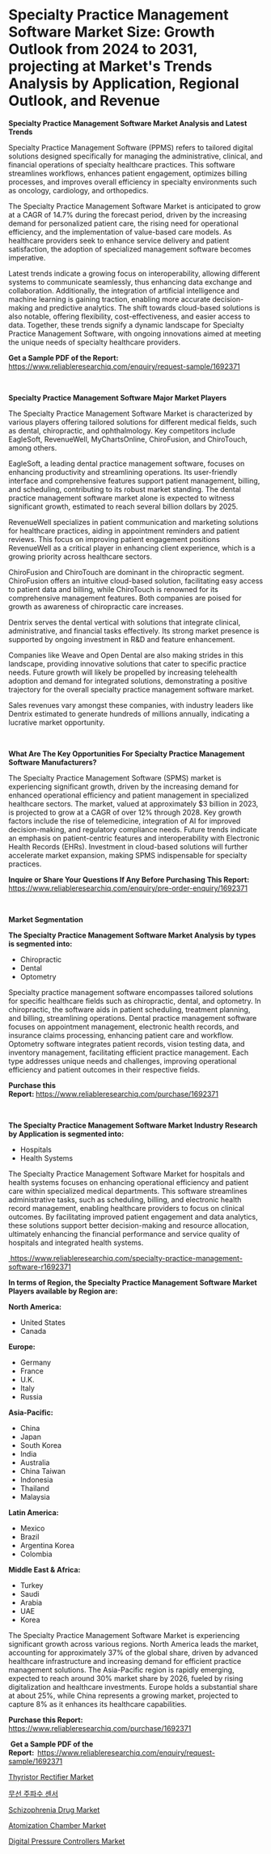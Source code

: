<p><h1>Specialty Practice Management Software Market Size: Growth Outlook from 2024 to 2031, projecting at Market's Trends Analysis by Application, Regional Outlook, and Revenue</h1></p><p><strong>Specialty Practice Management Software Market Analysis and Latest Trends</strong></p>
<p><p>Specialty Practice Management Software (PPMS) refers to tailored digital solutions designed specifically for managing the administrative, clinical, and financial operations of specialty healthcare practices. This software streamlines workflows, enhances patient engagement, optimizes billing processes, and improves overall efficiency in specialty environments such as oncology, cardiology, and orthopedics.</p><p>The Specialty Practice Management Software Market is anticipated to grow at a CAGR of 14.7% during the forecast period, driven by the increasing demand for personalized patient care, the rising need for operational efficiency, and the implementation of value-based care models. As healthcare providers seek to enhance service delivery and patient satisfaction, the adoption of specialized management software becomes imperative. </p><p>Latest trends indicate a growing focus on interoperability, allowing different systems to communicate seamlessly, thus enhancing data exchange and collaboration. Additionally, the integration of artificial intelligence and machine learning is gaining traction, enabling more accurate decision-making and predictive analytics. The shift towards cloud-based solutions is also notable, offering flexibility, cost-effectiveness, and easier access to data. Together, these trends signify a dynamic landscape for Specialty Practice Management Software, with ongoing innovations aimed at meeting the unique needs of specialty healthcare providers.</p></p>
<p><strong>Get a Sample PDF of the Report:&nbsp;</strong> <a href="https://www.reliableresearchiq.com/enquiry/request-sample/1692371?utm_campaign=1102&utm_medium=2&utm_source=Github&utm_content=ia&utm_term=20102024&utm_id=specialty-practice-management-software">https://www.reliableresearchiq.com/enquiry/request-sample/1692371</a></p>
<p>&nbsp;</p>
<p><strong>Specialty Practice Management Software Major Market Players</strong></p>
<p><p>The Specialty Practice Management Software Market is characterized by various players offering tailored solutions for different medical fields, such as dental, chiropractic, and ophthalmology. Key competitors include EagleSoft, RevenueWell, MyChartsOnline, ChiroFusion, and ChiroTouch, among others.</p><p>EagleSoft, a leading dental practice management software, focuses on enhancing productivity and streamlining operations. Its user-friendly interface and comprehensive features support patient management, billing, and scheduling, contributing to its robust market standing. The dental practice management software market alone is expected to witness significant growth, estimated to reach several billion dollars by 2025.</p><p>RevenueWell specializes in patient communication and marketing solutions for healthcare practices, aiding in appointment reminders and patient reviews. This focus on improving patient engagement positions RevenueWell as a critical player in enhancing client experience, which is a growing priority across healthcare sectors.</p><p>ChiroFusion and ChiroTouch are dominant in the chiropractic segment. ChiroFusion offers an intuitive cloud-based solution, facilitating easy access to patient data and billing, while ChiroTouch is renowned for its comprehensive management features. Both companies are poised for growth as awareness of chiropractic care increases.</p><p>Dentrix serves the dental vertical with solutions that integrate clinical, administrative, and financial tasks effectively. Its strong market presence is supported by ongoing investment in R&D and feature enhancement.</p><p>Companies like Weave and Open Dental are also making strides in this landscape, providing innovative solutions that cater to specific practice needs. Future growth will likely be propelled by increasing telehealth adoption and demand for integrated solutions, demonstrating a positive trajectory for the overall specialty practice management software market.</p><p>Sales revenues vary amongst these companies, with industry leaders like Dentrix estimated to generate hundreds of millions annually, indicating a lucrative market opportunity.</p></p>
<p>&nbsp;</p>
<p><strong>What Are The Key Opportunities For Specialty Practice Management Software Manufacturers?</strong></p>
<p><p>The Specialty Practice Management Software (SPMS) market is experiencing significant growth, driven by the increasing demand for enhanced operational efficiency and patient management in specialized healthcare sectors. The market, valued at approximately $3 billion in 2023, is projected to grow at a CAGR of over 12% through 2028. Key growth factors include the rise of telemedicine, integration of AI for improved decision-making, and regulatory compliance needs. Future trends indicate an emphasis on patient-centric features and interoperability with Electronic Health Records (EHRs). Investment in cloud-based solutions will further accelerate market expansion, making SPMS indispensable for specialty practices.</p></p>
<p><strong>Inquire or Share Your Questions If Any Before Purchasing This Report:</strong> <a href="https://www.reliableresearchiq.com/enquiry/pre-order-enquiry/1692371?utm_campaign=1102&utm_medium=2&utm_source=Github&utm_content=ia&utm_term=20102024&utm_id=specialty-practice-management-software">https://www.reliableresearchiq.com/enquiry/pre-order-enquiry/1692371</a></p>
<p>&nbsp;</p>
<p><strong>Market Segmentation</strong></p>
<p><strong>The Specialty Practice Management Software Market Analysis by types is segmented into:</strong></p>
<p><ul><li>Chiropractic</li><li>Dental</li><li>Optometry</li></ul></p>
<p><p>Specialty practice management software encompasses tailored solutions for specific healthcare fields such as chiropractic, dental, and optometry. In chiropractic, the software aids in patient scheduling, treatment planning, and billing, streamlining operations. Dental practice management software focuses on appointment management, electronic health records, and insurance claims processing, enhancing patient care and workflow. Optometry software integrates patient records, vision testing data, and inventory management, facilitating efficient practice management. Each type addresses unique needs and challenges, improving operational efficiency and patient outcomes in their respective fields.</p></p>
<p><strong>Purchase this Report:&nbsp;</strong><a href="https://www.reliableresearchiq.com/purchase/1692371?utm_campaign=1102&utm_medium=2&utm_source=Github&utm_content=ia&utm_term=20102024&utm_id=specialty-practice-management-software">https://www.reliableresearchiq.com/purchase/1692371</a></p>
<p>&nbsp;</p>
<p><strong>The Specialty Practice Management Software Market Industry Research by Application is segmented into:</strong></p>
<p><ul><li>Hospitals</li><li>Health Systems</li></ul></p>
<p><p>The Specialty Practice Management Software Market for hospitals and health systems focuses on enhancing operational efficiency and patient care within specialized medical departments. This software streamlines administrative tasks, such as scheduling, billing, and electronic health record management, enabling healthcare providers to focus on clinical outcomes. By facilitating improved patient engagement and data analytics, these solutions support better decision-making and resource allocation, ultimately enhancing the financial performance and service quality of hospitals and integrated health systems.</p></p>
<p><a href="https://www.reliableresearchiq.com/specialty-practice-management-software-r1692371?utm_campaign=1102&utm_medium=2&utm_source=Github&utm_content=ia&utm_term=20102024&utm_id=specialty-practice-management-software">&nbsp;https://www.reliableresearchiq.com/specialty-practice-management-software-r1692371</a></p>
<p><strong>In terms of Region, the Specialty Practice Management Software Market Players available by Region are:</strong></p>
<p>
    <p> <strong> North America: </strong>
        <ul>
            <li>United States</li>
            <li>Canada</li>
        </ul>
        </p> 
    <p> <strong> Europe: </strong>
        <ul>
            <li>Germany</li>
            <li>France</li>
            <li>U.K.</li>
            <li>Italy</li>
            <li>Russia</li>
        </ul>
        </p> 
    <p> <strong> Asia-Pacific: </strong>
        <ul>
            <li>China</li>
            <li>Japan</li>
            <li>South Korea</li>
            <li>India</li>
            <li>Australia</li>
            <li>China Taiwan</li>
            <li>Indonesia</li>
            <li>Thailand</li>
            <li>Malaysia</li>
        </ul>
        </p> 
    <p> <strong> Latin America: </strong>
        <ul>
            <li>Mexico</li>
            <li>Brazil</li>
            <li>Argentina Korea</li>
            <li>Colombia</li>
        </ul>
        </p> 
    <p> <strong> Middle East & Africa: </strong>
        <ul>
            <li>Turkey</li>
            <li>Saudi</li>
            <li>Arabia</li>
            <li>UAE</li>
            <li>Korea</li>
        </ul>
    </p>
    </p>
<p><p>The Specialty Practice Management Software Market is experiencing significant growth across various regions. North America leads the market, accounting for approximately 37% of the global share, driven by advanced healthcare infrastructure and increasing demand for efficient practice management solutions. The Asia-Pacific region is rapidly emerging, expected to reach around 30% market share by 2026, fueled by rising digitalization and healthcare investments. Europe holds a substantial share at about 25%, while China represents a growing market, projected to capture 8% as it enhances its healthcare capabilities.</p></p>
<p><strong>Purchase this Report: </strong><a href="https://www.reliableresearchiq.com/purchase/1692371?utm_campaign=1102&utm_medium=2&utm_source=Github&utm_content=ia&utm_term=20102024&utm_id=specialty-practice-management-software">https://www.reliableresearchiq.com/purchase/1692371</a></p>
<p>&nbsp;<strong>Get a Sample PDF of the Report:&nbsp;&nbsp;</strong><a href="https://www.reliableresearchiq.com/enquiry/request-sample/1692371?utm_campaign=1102&utm_medium=2&utm_source=Github&utm_content=ia&utm_term=20102024&utm_id=specialty-practice-management-software">https://www.reliableresearchiq.com/enquiry/request-sample/1692371</a></p>
<p><strong></strong></p>
<p><p><a href="https://issuu.com/reportprime-2/docs/thyristor-rectifier-market-size-203_65d36fbdfd2c58?utm_campaign=1102&utm_medium=2&utm_source=Github&utm_content=ia&utm_term=20102024&utm_id=specialty-practice-management-software">Thyristor Rectifier Market</a></p><p><a href="https://github.com/laholand/Market-Research-Report-List-6/blob/main/933637219657.md?utm_campaign=1102&utm_medium=2&utm_source=Github&utm_content=ia&utm_term=20102024&utm_id=specialty-practice-management-software">무선 주파수 센서</a></p><p><a href="https://github.com/elseludvikoh/Market-Research-Report-List-1/blob/main/schizophrenia-drug-market.md?utm_campaign=1102&utm_medium=2&utm_source=Github&utm_content=ia&utm_term=20102024&utm_id=specialty-practice-management-software">Schizophrenia Drug Market</a></p><p><a href="https://issuu.com/reportprime-2/docs/atomization-chamber-market-size-203_ae2e15cec0c315?utm_campaign=1102&utm_medium=2&utm_source=Github&utm_content=ia&utm_term=20102024&utm_id=specialty-practice-management-software">Atomization Chamber Market</a></p><p><a href="https://www.linkedin.com/pulse/digital-pressure-controllers-market-forecast-global-trends-ihs7c?utm_campaign=1102&utm_medium=2&utm_source=Github&utm_content=ia&utm_term=20102024&utm_id=specialty-practice-management-software">Digital Pressure Controllers Market</a></p></p>